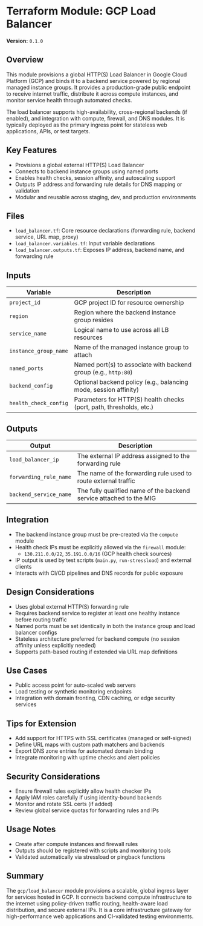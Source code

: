 # Terraform Module: GCP Load Balancer

**Version:** `0.1.0`

## Overview
This module provisions a global HTTP(S) Load Balancer in Google Cloud Platform (GCP) and binds it to a backend service powered by regional managed instance groups. It provides a production-grade public endpoint to receive internet traffic, distribute it across compute instances, and monitor service health through automated checks.

The load balancer supports high-availability, cross-regional backends (if enabled), and integration with compute, firewall, and DNS modules. It is typically deployed as the primary ingress point for stateless web applications, APIs, or test targets.

## Key Features
- Provisions a global external HTTP(S) Load Balancer
- Connects to backend instance groups using named ports
- Enables health checks, session affinity, and autoscaling support
- Outputs IP address and forwarding rule details for DNS mapping or validation
- Modular and reusable across staging, dev, and production environments

## Files
- `load_balancer.tf`: Core resource declarations (forwarding rule, backend service, URL map, proxy)
- `load_balancer.variables.tf`: Input variable declarations
- `load_balancer.outputs.tf`: Exposes IP address, backend name, and forwarding rule

## Inputs
| Variable               | Description                                                               |
|------------------------|---------------------------------------------------------------------------|
| `project_id`           | GCP project ID for resource ownership                                     |
| `region`               | Region where the backend instance group resides                          |
| `service_name`         | Logical name to use across all LB resources                              |
| `instance_group_name`  | Name of the managed instance group to attach                             |
| `named_ports`          | Named port(s) to associate with backend group (e.g., `http:80`)          |
| `backend_config`       | Optional backend policy (e.g., balancing mode, session affinity)         |
| `health_check_config`  | Parameters for HTTP(S) health checks (port, path, thresholds, etc.)      |

## Outputs
| Output                 | Description                                                               |
|------------------------|---------------------------------------------------------------------------|
| `load_balancer_ip`     | The external IP address assigned to the forwarding rule                  |
| `forwarding_rule_name` | The name of the forwarding rule used to route external traffic           |
| `backend_service_name` | The fully qualified name of the backend service attached to the MIG      |

## Integration
- The backend instance group must be pre-created via the `compute` module
- Health check IPs must be explicitly allowed via the `firewall` module:
  - `130.211.0.0/22`, `35.191.0.0/16` (GCP health check sources)
- IP output is used by test scripts (`main.py`, `run-stressload`) and external clients
- Interacts with CI/CD pipelines and DNS records for public exposure

## Design Considerations
- Uses global external HTTP(S) forwarding rule
- Requires backend service to register at least one healthy instance before routing traffic
- Named ports must be set identically in both the instance group and load balancer configs
- Stateless architecture preferred for backend compute (no session affinity unless explicitly needed)
- Supports path-based routing if extended via URL map definitions

## Use Cases
- Public access point for auto-scaled web servers
- Load testing or synthetic monitoring endpoints
- Integration with domain fronting, CDN caching, or edge security services

## Tips for Extension
- Add support for HTTPS with SSL certificates (managed or self-signed)
- Define URL maps with custom path matchers and backends
- Export DNS zone entries for automated domain binding
- Integrate monitoring with uptime checks and alert policies

## Security Considerations
- Ensure firewall rules explicitly allow health checker IPs
- Apply IAM roles carefully if using identity-bound backends
- Monitor and rotate SSL certs (if added)
- Review global service quotas for forwarding rules and IPs

## Usage Notes
- Create after compute instances and firewall rules
- Outputs should be registered with scripts and monitoring tools
- Validated automatically via stressload or pingback functions

## Summary
The `gcp/load_balancer` module provisions a scalable, global ingress layer for services hosted in GCP. It connects backend compute infrastructure to the internet using policy-driven traffic routing, health-aware load distribution, and secure external IPs. It is a core infrastructure gateway for high-performance web applications and CI-validated testing environments.

